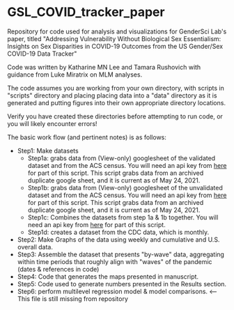 # GSL_COVID_tracker_paper
Repository for code used for analysis and visualizations for GenderSci Lab's paper, titled "Addressing Vulnerability Without Biological Sex Essentialism:  Insights on Sex Disparities in COVID-19 Outcomes from the US Gender/Sex COVID-19 Data Tracker"

Code was written by Katharine MN Lee and Tamara Rushovich with guidance from Luke Miratrix on MLM analyses.

The code assumes you are working from your own directory, with scripts in "scripts" directory and placing placing data into a "data" directory as it is generated and putting figures into their own appropriate directory locations.

Verify you have created these directories before attempting to run code, or you will likely encounter errors!

The basic work flow (and pertinent notes) is as follows:
- Step1: Make datasets
  * Step1a: grabs data from (View-only) googlesheet of the validated dataset and from the ACS census. You will need an api key from [here](https://api.census.gov/data/key_signup.html) for part of this script. This script grabs data from an archived duplicate google sheet, and it is current as of May 24, 2021.
  * Step1b: grabs data from (View-only) googlesheet of the unvalidated dataset and from the ACS census. You will need an api key from [here](https://api.census.gov/data/key_signup.html) for part of this script. This script grabs data from an archived duplicate google sheet, and it is current as of May 24, 2021.
  * Step1c: Combines the datasets from step 1a & 1b together. You will need an api key from [here](https://api.census.gov/data/key_signup.html) for part of this script.
  * Step1d: creates a dataset from the CDC data, which is monthly. 
- Step2: Make Graphs of the data using weekly and cumulative and U.S. overall data.
- Step3: Assemble the dataset that presents "by-wave" data, aggregating within time periods that roughly align with "waves" of the pandemic (dates & references in code)
- Step4: Code that generates the maps presented in manuscript.
- Step5: Code used to generate numbers presented in the Results section.
- Step6: perform multilevel regression model & model comparisons. <-- This file is still missing from repository

